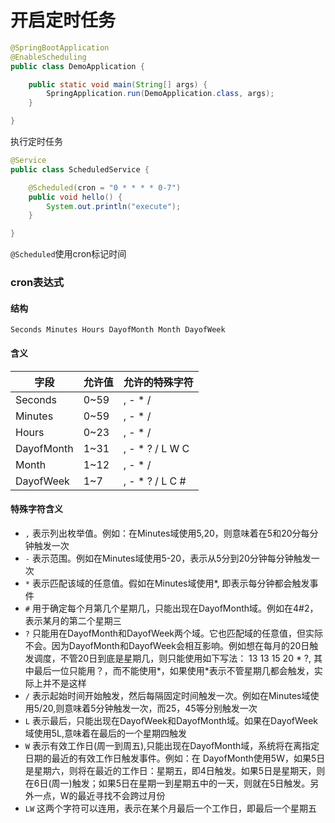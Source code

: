 # 开启定时任务

```java
@SpringBootApplication
@EnableScheduling
public class DemoApplication {

	public static void main(String[] args) {
		SpringApplication.run(DemoApplication.class, args);
	}

}
```

执行定时任务

```java
@Service
public class ScheduledService {

    @Scheduled(cron = "0 * * * * 0-7")
    public void hello() {
        System.out.println("execute");
    }

}
```

`@Scheduled`使用cron标记时间



### cron表达式

#### 结构

```shell
Seconds Minutes Hours DayofMonth Month DayofWeek
```

#### 含义

| 字段       | 允许值 | 允许的特殊字符  |
| ---------- | ------ | --------------- |
| Seconds    | 0~59   | , - * /         |
| Minutes    | 0~59   | , - * /         |
| Hours      | 0~23   | , - * /         |
| DayofMonth | 1~31   | , - * ? / L W C |
| Month      | 1~12   | , - * /         |
| DayofWeek  | 1~7    | , - * ? / L C # |

#### 特殊字符含义

* `,`  表示列出枚举值。例如：在Minutes域使用5,20，则意味着在5和20分每分钟触发一次 
* `-` 表示范围。例如在Minutes域使用5-20，表示从5分到20分钟每分钟触发一次  
* `*` 表示匹配该域的任意值。假如在Minutes域使用*, 即表示每分钟都会触发事件
* `#` 用于确定每个月第几个星期几，只能出现在DayofMonth域。例如在4#2，表示某月的第二个星期三
* `?` 只能用在DayofMonth和DayofWeek两个域。它也匹配域的任意值，但实际不会。因为DayofMonth和DayofWeek会相互影响。例如想在每月的20日触发调度，不管20日到底是星期几，则只能使用如下写法： 13 13 15 20 * ?, 其中最后一位只能用？，而不能使用*，如果使用*表示不管星期几都会触发，实际上并不是这样 
* `/` 表示起始时间开始触发，然后每隔固定时间触发一次。例如在Minutes域使用5/20,则意味着5分钟触发一次，而25，45等分别触发一次 
* `L` 表示最后，只能出现在DayofWeek和DayofMonth域。如果在DayofWeek域使用5L,意味着在最后的一个星期四触发 
* `W`   表示有效工作日(周一到周五),只能出现在DayofMonth域，系统将在离指定日期的最近的有效工作日触发事件。例如：在 DayofMonth使用5W，如果5日是星期六，则将在最近的工作日：星期五，即4日触发。如果5日是星期天，则在6日(周一)触发；如果5日在星期一到星期五中的一天，则就在5日触发。另外一点，W的最近寻找不会跨过月份 
* `LW` 这两个字符可以连用，表示在某个月最后一个工作日，即最后一个星期五 